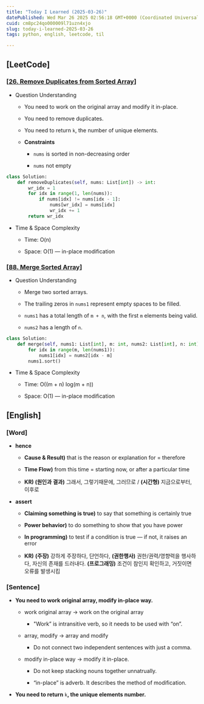 ```yaml
---
title: "Today I Learned (2025-03-26)"
datePublished: Wed Mar 26 2025 02:56:18 GMT+0000 (Coordinated Universal Time)
cuid: cm8pc24qo000009l71uzn4xjo
slug: today-i-learned-2025-03-26
tags: python, english, leetcode, til

---
```


## \[LeetCode\]

### \[[**26\. Remove Duplicates from Sorted Array**](https://leetcode.com/problems/remove-duplicates-from-sorted-array/)**\]**

* Question Understanding
    
    * You need to work on the original array and modify it in-place.
        
    * You need to remove duplicates.
        
    * You need to return `k`, the number of unique elements.
        
    * **Constraints**
        
        * `nums` is sorted in non-decreasing order
            
        * `nums` not empty
            

```python
class Solution:
    def removeDuplicates(self, nums: List[int]) -> int:
        wr_idx = 1
        for idx in range(1, len(nums)):
            if nums[idx] != nums[idx - 1]:
                nums[wr_idx] = nums[idx]
                wr_idx += 1
        return wr_idx
```

* Time & Space Complexity
    
    * Time: O(n)
        
    * Space: O(1) — in-place modification
        

### \[[**88\. Merge Sorted Array**](https://leetcode.com/problems/merge-sorted-array/)**\]**

* Question Understanding
    
    * Merge two sorted arrays.
        
    * The trailing zeros in `nums1` represent empty spaces to be filled.
        
    * `nums1` has a total length of `m + n`, with the first `m` elements being valid.
        
    * `nums2` has a length of `n`.
        

```python
class Solution:
    def merge(self, nums1: List[int], m: int, nums2: List[int], n: int) -> None:
        for idx in range(m, len(nums1)):
            nums1[idx] = nums2[idx - m]
        nums1.sort()
```

* Time & Space Complexity
    
    * Time: O((m + n) log(m + n))
        
    * Space: O(1) — in-place modification
        

## \[English\]

### \[Word\]

* **hence**
    
    * **Cause & Result)** that is the reason or explanation for = therefore
        
    * **Time Flow)** from this time = starting now, or after a particular time
        
    * **KR) (원인과 결과)** 그래서, 그렇기때문에, 그러므로 / **(시간형)** 지금으로부터, 이후로
        
* **assert**
    
    * **Claiming something is true)** to say that something is certainly true
        
    * **Power behavior)** to do something to show that you have power
        
    * **In programming)** to test if a condition is true — if not, it raises an error
        
    * **KR)** **(주장)** 강하게 주장하다, 단언하다, **(권한행사)** 권한/권력/영향력을 행사하다, 자신의 존재를 드러내다. **(프로그래밍)** 조건이 참인지 확인하고, 거짓이면 오류를 발생시킴
        

### \[Sentence\]

* **You need to work original array, modify in-place way.**
    
    * work original array → work on the original array
        
        * "Work” is intransitive verb, so it needs to be used with “on”.
            
    * array, modify → array and modify
        
        * Do not connect two independent sentences with just a comma.
            
    * modify in-place way → modify it in-place.
        
        * Do not keep stacking nouns together unnatrually.
            
        * “in-place” is adverb. It describes the method of modification.
            
* **You need to return** `k`**, the unique elements number.**